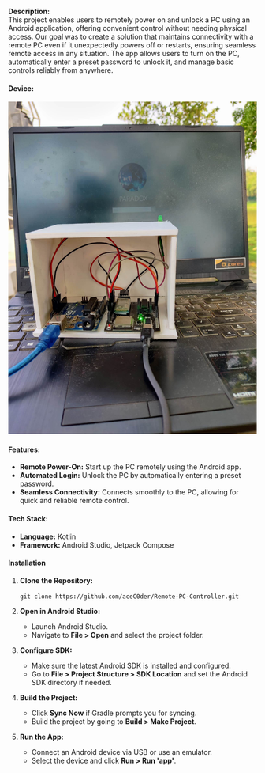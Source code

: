 
**Description:**\
This project enables users to remotely power on and unlock a PC using an Android application, offering convenient control without needing physical access. Our goal was to create a solution that maintains connectivity with a remote PC even if it unexpectedly powers off or restarts, ensuring seamless remote access in any situation. The app allows users to turn on the PC, automatically enter a preset password to unlock it, and manage basic controls reliably from anywhere.

#### Device: 
![Microcontroller Device](Microcontroller_Device.jpg)

#### Features:

-   **Remote Power-On:** Start up the PC remotely using the Android app.
-   **Automated Login:** Unlock the PC by automatically entering a preset password.
-   **Seamless Connectivity:** Connects smoothly to the PC, allowing for quick and reliable remote control.

#### Tech Stack:

-   **Language:** Kotlin
-   **Framework:** Android Studio, Jetpack Compose

#### Installation

1.  **Clone the Repository:**

    `git clone https://github.com/aceC0der/Remote-PC-Controller.git`

2.  **Open in Android Studio:**

    -   Launch Android Studio.
    -   Navigate to **File > Open** and select the project folder.
3.  **Configure SDK:**

    -   Make sure the latest Android SDK is installed and configured.
    -   Go to **File > Project Structure > SDK Location** and set the Android SDK directory if needed.
4.  **Build the Project:**

    -   Click **Sync Now** if Gradle prompts you for syncing.
    -   Build the project by going to **Build > Make Project**.
5.  **Run the App:**

    -   Connect an Android device via USB or use an emulator.
    -   Select the device and click **Run > Run 'app'**.
